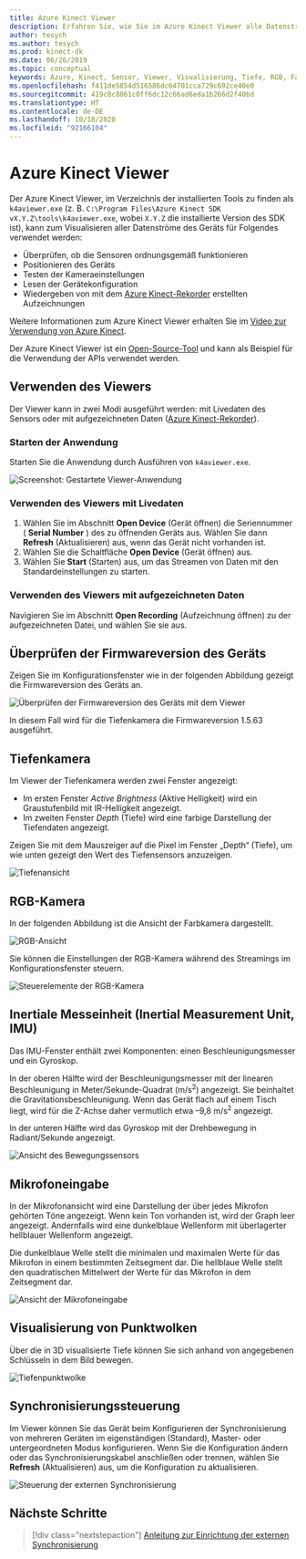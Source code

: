 ```yaml
---
title: Azure Kinect Viewer
description: Erfahren Sie, wie Sie im Azure Kinect Viewer alle Datenströme des Geräts visualisieren.
author: tesych
ms.author: tesych
ms.prod: kinect-dk
ms.date: 06/26/2019
ms.topic: conceptual
keywords: Azure, Kinect, Sensor, Viewer, Visualisierung, Tiefe, RGB, Farbe, IMU, Audiodaten, Mikrofon, Punktwolke
ms.openlocfilehash: f411de5854d516586dc64701cca729c692ce40e0
ms.sourcegitcommit: 419c8c8061c0ff6dc12c66ad6eda1b266d2f40bd
ms.translationtype: HT
ms.contentlocale: de-DE
ms.lasthandoff: 10/18/2020
ms.locfileid: "92166104"
---
```

# <a name="azure-kinect-viewer"></a>Azure Kinect Viewer

Der Azure Kinect Viewer, im Verzeichnis der installierten Tools zu finden als `k4aviewer.exe` (z. B. `C:\Program Files\Azure Kinect SDK vX.Y.Z\tools\k4aviewer.exe`, wobei `X.Y.Z` die installierte Version des SDK ist), kann zum Visualisieren aller Datenströme des Geräts für Folgendes verwendet werden:

* Überprüfen, ob die Sensoren ordnungsgemäß funktionieren
* Positionieren des Geräts
* Testen der Kameraeinstellungen
* Lesen der Gerätekonfiguration
* Wiedergeben von mit dem [Azure Kinect-Rekorder](azure-kinect-recorder.md) erstellten Aufzeichnungen

Weitere Informationen zum Azure Kinect Viewer erhalten Sie im [Video zur Verwendung von Azure Kinect](https://www.microsoft.com/videoplayer/embed/RE3hNwG).

Der Azure Kinect Viewer ist ein [Open-Source-Tool](https://github.com/microsoft/Azure-Kinect-Sensor-SDK/tree/develop/tools/k4aviewer) und kann als Beispiel für die Verwendung der APIs verwendet werden.

## <a name="use-viewer"></a>Verwenden des Viewers

Der Viewer kann in zwei Modi ausgeführt werden: mit Livedaten des Sensors oder mit aufgezeichneten Daten ([Azure Kinect-Rekorder](azure-kinect-recorder.md)).

### <a name="start-application"></a>Starten der Anwendung

Starten Sie die Anwendung durch Ausführen von `k4aviewer.exe`.

![Screenshot: Gestartete Viewer-Anwendung](./media/how-to-guides/open-viewer.png)

### <a name="use-the-viewer-with-live-data"></a>Verwenden des Viewers mit Livedaten

1. Wählen Sie im Abschnitt **Open Device** (Gerät öffnen) die Seriennummer ( **Serial Number** ) des zu öffnenden Geräts aus. Wählen Sie dann **Refresh** (Aktualisieren) aus, wenn das Gerät nicht vorhanden ist.
2. Wählen Sie die Schaltfläche **Open Device** (Gerät öffnen) aus.
3. Wählen Sie **Start** (Starten) aus, um das Streamen von Daten mit den Standardeinstellungen zu starten.

### <a name="use-the-viewer-with-recorded-data"></a>Verwenden des Viewers mit aufgezeichneten Daten

Navigieren Sie im Abschnitt **Open Recording** (Aufzeichnung öffnen) zu der aufgezeichneten Datei, und wählen Sie sie aus.

## <a name="check-device-firmware-version"></a>Überprüfen der Firmwareversion des Geräts

Zeigen Sie im Konfigurationsfenster wie in der folgenden Abbildung gezeigt die Firmwareversion des Geräts an.

![Überprüfen der Firmwareversion des Geräts mit dem Viewer](./media/how-to-guides/check-firmware-update.png)

In diesem Fall wird für die Tiefenkamera die Firmwareversion 1.5.63 ausgeführt.

## <a name="depth-camera"></a>Tiefenkamera

Im Viewer der Tiefenkamera werden zwei Fenster angezeigt:

* Im ersten Fenster *Active Brightness* (Aktive Helligkeit) wird ein Graustufenbild mit IR-Helligkeit angezeigt.
* Im zweiten Fenster *Depth* (Tiefe) wird eine farbige Darstellung der Tiefendaten angezeigt.

Zeigen Sie mit dem Mauszeiger auf die Pixel im Fenster „Depth“ (Tiefe), um wie unten gezeigt den Wert des Tiefensensors anzuzeigen.

![Tiefenansicht](./media/how-to-guides/depth-camera.png)

## <a name="rgb-camera"></a>RGB-Kamera

In der folgenden Abbildung ist die Ansicht der Farbkamera dargestellt.

![RGB-Ansicht](./media/how-to-guides/viewer-rgb-camera.png)

Sie können die Einstellungen der RGB-Kamera während des Streamings im Konfigurationsfenster steuern.

![Steuerelemente der RGB-Kamera](./media/how-to-guides/rgb-camera-settings.png)

## <a name="inertial-measurement-unit-imu"></a>Inertiale Messeinheit (Inertial Measurement Unit, IMU)

Das IMU-Fenster enthält zwei Komponenten: einen Beschleunigungsmesser und ein Gyroskop.

In der oberen Hälfte wird der Beschleunigungsmesser mit der linearen Beschleunigung in Meter/Sekunde-Quadrat (m/s<sup>2</sup>) angezeigt.  Sie beinhaltet die Gravitationsbeschleunigung. Wenn das Gerät flach auf einem Tisch liegt, wird für die Z-Achse daher vermutlich etwa –9,8 m/s<sup>2</sup> angezeigt.

In der unteren Hälfte wird das Gyroskop mit der Drehbewegung in Radiant/Sekunde angezeigt.

![Ansicht des Bewegungssensors](./media/how-to-guides/viewer-mu-settings.png)

## <a name="microphone-input"></a>Mikrofoneingabe

In der Mikrofonansicht wird eine Darstellung der über jedes Mikrofon gehörten Töne angezeigt. Wenn kein Ton vorhanden ist, wird der Graph leer angezeigt. Andernfalls wird eine dunkelblaue Wellenform mit überlagerter hellblauer Wellenform angezeigt.

Die dunkelblaue Welle stellt die minimalen und maximalen Werte für das Mikrofon in einem bestimmten Zeitsegment dar. Die hellblaue Welle stellt den quadratischen Mittelwert der Werte für das Mikrofon in dem Zeitsegment dar.

![Ansicht der Mikrofoneingabe](./media/how-to-guides/microphone-data.png)

## <a name="point-cloud-visualization"></a>Visualisierung von Punktwolken

Über die in 3D visualisierte Tiefe können Sie sich anhand von angegebenen Schlüsseln in dem Bild bewegen.

![Tiefenpunktwolke](./media/how-to-guides/depth-point-cloud.png)

## <a name="synchronization-control"></a>Synchronisierungssteuerung

Im Viewer können Sie das Gerät beim Konfigurieren der Synchronisierung von mehreren Geräten im eigenständigen (Standard), Master- oder untergeordneten Modus konfigurieren.
Wenn Sie die Konfiguration ändern oder das Synchronisierungskabel anschließen oder trennen, wählen Sie **Refresh** (Aktualisieren) aus, um die Konfiguration zu aktualisieren.

![Steuerung der externen Synchronisierung](./media/how-to-guides/sync-control.png)

## <a name="next-steps"></a>Nächste Schritte

> [!div class="nextstepaction"]
>[Anleitung zur Einrichtung der externen Synchronisierung](https://support.microsoft.com/help/4494429/sync-multiple-azure-kinect-dk-devices)
